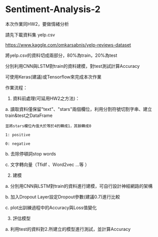 # Sentiment-Analysis-2

本次作業同HW2，要做情緒分析

請先下載資料集 yelp.csv

https://www.kaggle.com/omkarsabnis/yelp-reviews-dataset

將yelp.csv的資料切成兩部分，80%為train，20%為test

分別利用CNN與LSTM對train的資料建模，對test測試計算Accuracy

可使用Keras(建議)或Tensorflow來完成本次作業



作業流程：

1. 資料前處理(可延用HW2之方法)：

a. 讀取資料僅保留"text"、"stars"兩個欄位，利用分割符號切割字串、建立train&test之DataFrame

    並將stars欄位內值大於等於4的轉成1，其餘轉成0

    1: positive

    0: negative

b. 去除停頓詞stop words 

c. 文字轉向量（Tfidf 、Ｗord2vec …等 ）

2. 建模

a. 分別用CNN與LSTM對train的資料進行建模，可自行設計神經網路的架構

b. 加入Dropout Layer設定Dropout參數(建議0.7)進行比較

c. plot出訓練過程中的Accuracy與Loss值變化

3. 評估模型

a. 利用test的資料對2.所建立的模型進行測試，並計算Accuracy
